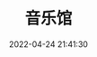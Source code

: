 ---
title: 音乐馆
date: 2022-04-24 21:41:30
type: music
aplayer: true
top_img: false
comments: false
aside: false
---